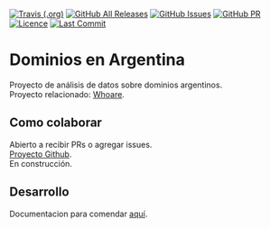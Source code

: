 [![Travis (.org)](https://img.shields.io/travis/OpenDataCordoba/nic)](https://travis-ci.org/github/OpenDataCordoba/nic)
[![GitHub All Releases](https://img.shields.io/github/downloads/OpenDataCordoba/nic/total)](https://github.com/OpenDataCordoba/nic/releases)
[![GitHub Issues](https://img.shields.io/github/issues/OpenDataCordoba/nic)](https://github.com/OpenDataCordoba/nic/issues)
[![GitHub PR](https://img.shields.io/github/issues-pr/OpenDataCordoba/nic)](https://github.com/OpenDataCordoba/nic/pulls)
[![Licence](https://img.shields.io/github/license/OpenDataCordoba/nic)](https://github.com/OpenDataCordoba/nic/blob/main/LICENSE)
[![Last Commit](https://img.shields.io/github/last-commit/OpenDataCordoba/nic)](https://github.com/OpenDataCordoba/nic/commits/main)

# Dominios en Argentina

Proyecto de análisis de datos sobre dominios argentinos.  
Proyecto relacionado: [Whoare](https://github.com/OpenDataCordoba/whoare).  

## Como colaborar

Abierto a recibir PRs o agregar issues.  
[Proyecto Github](https://github.com/orgs/OpenDataCordoba/projects/1?fullscreen=true).  
En construcción.  

## Desarrollo

Documentacion para comendar [aquí](docs/dev-start.md).  
